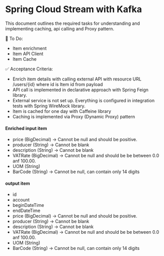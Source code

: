 # Spring Cloud Stream with Kafka
This document outlines the required tasks for understanding and implementing caching, api calling and Proxy pattern.

🧪 To Do:

- Item enrichment
- Item API Client
- Item Cache

✅ Acceptance Criteria:

- Enrich item details with calling external API with resource URL /users/{id} where id is Item id from payload
- API call is implemented in declarative approach with Spring Feign library.
- External service is not set up. Everything is configured in integration tests with Spring WireMock library.
- Item is cached for one day with Caffeine library
- Caching is implemented via Proxy (Dynamic Proxy) pattern

#### Enriched input item

- price (BigDecimal) -> Cannot be null and should be positive.
- producer (String) -> Cannot be blank
- description (String) -> Cannot be blank
- VATRate (BigDecimal) -> Cannot be null and should be be between 0.0 anf 100.00.
- UOM (String)
- BarCode (String) -> Cannot be null, can contain only 14 digits

#### output item

- id
- account
- beginDateTime
- endDateTime
- price (BigDecimal) -> Cannot be null and should be positive.
- producer (String) -> Cannot be blank
- description (String) -> Cannot be blank
- VATRate (BigDecimal) -> Cannot be null and should be be between 0.0 anf 100.00.
- UOM (String)
- BarCode (String) -> Cannot be null, can contain only 14 digits
